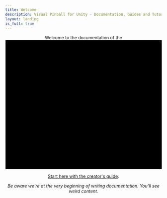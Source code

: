 ```yaml
---
title: Welcome
description: Visual Pinball for Unity - Documentation, Guides and Tutorials.
layout: landing
is_full: true
---
```


<center>
Welcome to the documentation of the

<svg id="vpe-halftone" data-name="Layer 2" xmlns="http://www.w3.org/2000/svg" viewBox="0 0 597.93 493.63">
<g id="background">
  <rect id="bg2" x="3.7" y="2.3" class="st0" width="592" height="488.6"/>
  <g id="bg1">
    <path class="st1" d="M1.1,0v493.6H599V0H1.1z M550.9,289.6c-0.8,0.4-1.7,0.9-2.6,1.4c-0.2-0.6-0.4-1.1-0.6-1.6
      C549.3,288.6,550.4,288.7,550.9,289.6L550.9,289.6z M540.2,310.6c0.9,2,1.9,4.1,2.8,6.1c-2.4,1.5-4.8,3-7.1,4.5
      c-1-2.7-2-5.6-3-8.6C535.2,312,537.7,311.3,540.2,310.6L540.2,310.6z M524.1,276.9c0.5,1.1,1,2,1.6,3.1c-1,0.6-2,1.1-3.1,1.7
      c-0.5-1.3-0.9-2.5-1.4-3.9C522.2,277.5,523.1,277.2,524.1,276.9L524.1,276.9z M519,214.6c0.1,0.2,0.2,0.5,0.3,0.7
      c-0.4,0.1-0.8,0.3-1.3,0.4c0,0-0.2-0.4-0.2-0.4C518.3,215.1,518.7,214.9,519,214.6L519,214.6z M513.9,151.8
      c0.3,0.7,0.7,1.4,1.1,2.3c-1.2,0.6-2.1,1.1-3.2,1.7c-0.5-0.9-0.9-1.8-1.4-2.8C511.6,152.6,512.6,152.2,513.9,151.8L513.9,151.8z
       M508.5,240.2c0.2,0.7,0.5,1.3,0.9,2.3c-1.7-0.4-1.6-1.2-1.7-2C507.9,240.4,508.2,240.3,508.5,240.2L508.5,240.2z M505.3,180
      c-1.6,0.9-3,1.6-4.5,2.4c-0.9-1.7-1.7-3.2-2.6-4.9c1.9-0.6,3.6-1.1,5.5-1.7C504.3,177.3,504.7,178.5,505.3,180L505.3,180z
       M501,269.8c-1.3,0.7-2.4,1.2-3.7,1.9c-0.5-1.5-1.1-2.9-1.7-4.5c1.1-0.4,2.1-0.8,3.3-1.3C499.6,267.1,500.2,268.3,501,269.8
      L501,269.8z M498.4,115.3c0.5,1.3,1,2.4,1.5,3.6c-1.3,0.8-2.5,1.5-3.8,2.3c-0.7-1.6-1.4-3.1-2-4.7
      C495.5,116.1,496.8,115.7,498.4,115.3L498.4,115.3z M495.3,205.9c-1.6,0.8-3.1,1.6-4.7,2.5c-1-1.9-2.1-3.8-3.2-5.8
      c2-0.6,4-1.2,6.1-1.9C494.1,202.4,494.7,204.1,495.3,205.9L495.3,205.9z M483.3,79.9c0.4,0.9,0.8,1.7,1.2,2.7
      c-1.2,0.7-2.3,1.3-3.6,2.1c-0.5-1.3-1-2.4-1.5-3.7C480.8,80.7,482,80.3,483.3,79.9L483.3,79.9z M489,137.8c1,2.6,1.9,5,2.9,7.6
      c-1.2,0.6-2.7,1.2-4.1,2.1c-1.3,0.8-2.5,1.8-3.9,3c-0.4-4.1-1.9-7.5-5-10.3C482.5,140.2,485.9,139.7,489,137.8L489,137.8z
       M468.9,45.4c-0.7,0.9-1.2,1.3-2.2,0.6C467.3,45.1,467.8,44.7,468.9,45.4z M473.7,102.1c1.2,2.6,2.4,5.2,3.6,8c-3.5,1-6.5,3-8.9,6
      c0.1-4.5-1.3-8.3-4.7-11.6C467.5,104.4,470.8,103.9,473.7,102.1L473.7,102.1z M458.5,68.6c0.8,1.6,1.6,3.2,2.4,4.8
      c-2.1,1.3-4.2,2.5-6.3,3.8c-0.7-2.2-1.5-4.5-2.3-6.8C454.3,69.8,456.3,69.2,458.5,68.6L458.5,68.6z M441.8,34.8
      c0.3-0.1,1,0.2,1.1,0.5c0.6,1.3-0.6,1.2-1.4,1.7C441,35.9,440.6,35.1,441.8,34.8L441.8,34.8z M433,57.6c1.1,2,2.2,4.2,3.3,6.2
      c-2.5,1.5-5.1,3.1-7.6,4.5c-0.7-2.7-1.5-5.7-2.4-8.7C428.5,59,430.7,58.3,433,57.6L433,57.6z M415.9,24.3c1.2-0.5,1.2,0.6,1.5,1.3
      c-0.8,0.7-1.5,1-1.8-0.1C415.5,25.1,415.6,24.4,415.9,24.3z M407.5,47.4c1.2,2,2.3,4.1,3.4,5.9c-2.7,1.6-5.2,3.2-7.7,4.6
      c-0.6-2.6-1.3-5.5-2-8.5C403.1,48.9,405.3,48.2,407.5,47.4z M390.7,13.9c0.3,0.2,0.5,0.5,0.9,1c-0.4,0.2-0.8,0.5-0.9,0.4
      c-0.3-0.2-0.5-0.6-0.6-1C390.1,14.2,390.7,13.8,390.7,13.9z M381.5,37.6c1,1.8,2,3.6,3,5.3c-2.1,1.1-4.1,2.2-6.1,3.3
      c-0.6-2.2-1.2-4.4-1.9-6.8C378.1,38.9,379.7,38.3,381.5,37.6z M355.7,28.4c0.7,1.3,1.3,2.4,2,3.6c-1.3,0.7-2.6,1.3-4.1,2.1
      c-0.4-1.4-0.9-2.8-1.4-4.4C353.4,29.3,354.5,28.9,355.7,28.4L355.7,28.4z M328.8,18.4c0.5,0.9,0.8,1.5,1.2,2.3
      c-0.5,0.3-1,0.6-1.6,0.9c-0.4-0.9-0.6-1.6-1-2.5C327.9,19,328.2,18.8,328.8,18.4L328.8,18.4z M320.3,41.7c1.3,2.2,2.7,4.5,4.1,6.8
      c-1.5,0.5-3.1,1-4.5,1.7c-1.5,0.8-2.8,1.9-4,2.7c-0.7-2.9-1.4-5.8-2.1-8.9C315.7,43.4,318,42.5,320.3,41.7z M303.2,8.3
      c0.1,0.4,0.1,0.9,0.2,1.3c-0.1,0-0.3,0.1-0.4,0.1c-0.1-0.4-0.3-0.9-0.4-1.3L303.2,8.3L303.2,8.3z M293.7,32.3c1,1.7,1.9,3.3,2.9,5
      c-1.8,0.9-3.6,1.8-5.5,2.8c-0.5-2-1.1-4-1.7-6.2C290.8,33.4,292.2,32.9,293.7,32.3L293.7,32.3z M267.6,23.1c0.6,1,1,1.8,1.6,2.9
      c-1.1,0.5-2.1,1-3.2,1.6c-0.4-1.1-0.7-2.1-1.1-3.4C265.8,23.8,266.7,23.4,267.6,23.1z M240.7,15.7c-0.3-1.1-0.4-1.7-0.6-2.4
      C241.9,13.9,242,14.2,240.7,15.7z M232.1,36.9c1.2,2,2.3,3.9,3.3,5.6c-2.3,1.2-4.6,2.3-7,3.5c-0.5-2.2-1.1-4.5-1.7-7.1
      C228.4,38.3,230.3,37.6,232.1,36.9L232.1,36.9z M205.8,27.8c0.6,1.1,1.1,2,1.8,3.2c-1.1,0.5-2.2,1-3.5,1.7
      c-0.4-1.2-0.8-2.3-1.3-3.6C203.8,28.7,204.7,28.3,205.8,27.8z M196.9,50.6c0.7,1.4,1.4,3,2.4,4.5c0.9,1.4,2.2,2.6,3.5,4.2
      c-5.4,0.2-9.4,2.4-12.2,6.9c0.2-4.8-0.4-9-1.9-12.5C191.4,52.7,194.1,51.7,196.9,50.6L196.9,50.6z M179.6,20
      c-0.2,0-0.4,0.1-0.6,0.1c-0.2-0.6-0.4-1.2-0.5-1.8C179.4,18.6,179.9,19.2,179.6,20L179.6,20z M170.2,42.1c1,1.7,2,3.4,2.9,5.1
      c-1.8,0.8-3.6,1.5-5.5,2.3c-0.5-1.8-1.1-3.6-1.7-5.6C167.5,43.3,168.8,42.7,170.2,42.1L170.2,42.1z M161.8,65c1,4,3.3,7.2,6.9,9.8
      c-5-0.5-9.1,0.8-12.8,4.3c0.1-3.7-0.5-7.1-2.3-10.2C156.3,67.6,158.9,66.4,161.8,65L161.8,65z M143.2,33.2c0.7,0.5,1.4,1,0.9,2.2
      C143,35,143,34.1,143.2,33.2z M134.3,58.1c0.7,1.3,1.3,2.3,1.9,3.5c-1.3,0.5-2.4,1-3.8,1.6c-0.4-1.2-0.7-2.3-1.2-3.6
      C132.2,59,133.1,58.6,134.3,58.1L134.3,58.1z M141.9,187.7c-1.1-2.6-2.1-5.1-3.3-7.7c3.2-1,6.1-2.8,8.4-5.5
      c0.2,4.3,1.6,7.9,5,11.2C148,185.4,144.8,186.2,141.9,187.7L141.9,187.7z M151.3,246.1c-1.4,0.5-2.7,1-4.3,1.5
      c-0.4-1.1-0.9-2.2-1.3-3.2c1.4-0.7,2.6-1.3,3.9-1.9C150.2,243.7,150.7,244.8,151.3,246.1z M141.2,274.5c-2,1-4,1.9-6.1,2.9
      c-0.5-1.9-1-3.9-1.6-6c1.7-0.7,3.2-1.3,4.8-1.9C139.2,271.3,140.2,272.9,141.2,274.5L141.2,274.5z M132.4,210.3
      c-0.5-1.1-0.9-2-1.3-3.1c1.1-0.6,2.1-1.2,3.4-2c0.6,1.3,1.1,2.6,1.6,3.9C134.8,209.6,133.7,209.9,132.4,210.3L132.4,210.3z
       M126.5,151.5c-0.8-2.1-1.8-4.5-2.7-6.8c2.5-1.5,5-3.1,7.7-4.8c0.4,3.6,1.8,6.9,4.6,9.4C132.7,150.1,129.7,150.8,126.5,151.5
      L126.5,151.5z M124.7,82c1.1,1.9,2.1,3.7,3.1,5.5c-1.9,0.6-3.7,1.2-5.6,1.8c-0.6-1.6-1.1-3.3-1.7-5C122,83.5,123.3,82.8,124.7,82
      L124.7,82z M122.9,235c-0.4,0.2-0.8,0.3-1.2,0.5c-0.1-0.2-0.2-0.4-0.2-0.5l1.2-0.5C122.7,234.6,122.8,234.8,122.9,235L122.9,235z
       M121.3,173c-1.5,0.4-2.8,0.9-4.3,1.3c-0.5-1.1-0.9-2-1.4-3.1c1.3-0.8,2.5-1.5,3.9-2.3C120.1,170.2,120.6,171.5,121.3,173
      L121.3,173z M114.9,107.6c0.8,1.6,1.6,3.1,2.5,4.8c-1.9,0.6-3.7,1.1-5.7,1.7c-0.5-1.3-0.9-2.6-1.4-4
      C111.9,109.2,113.3,108.4,114.9,107.6z M111.5,260.4c0.5,0.9,0.9,1.8,1.5,2.9c-1.1,0.5-1.8,0.8-2.8,1.3c-0.4-1.1-0.7-2.1-1-3.2
      C110,261,110.6,260.7,111.5,260.4L111.5,260.4z M103.7,134.2c0.5,1.1,0.8,1.9,1.3,2.9c-1.2,0.4-2.1,0.7-3.2,1.1
      c-0.3-0.8-0.6-1.5-1-2.4C101.8,135.2,102.7,134.7,103.7,134.2z M97,74.3c0.3,0,0.6,0.2,0.9,0.2c-0.1,0.2-0.2,0.4-0.4,0.6
      c-0.2,0.1-0.5,0.2-0.8,0.2c-0.2,0-0.4-0.4-0.4-0.5C96.5,74.6,96.7,74.3,97,74.3L97,74.3z M102.6,283.4c1.5,2.5,3.1,5,4.7,7.6
      c-3.4,0.5-6.6,1.8-9,4.5c-0.8-3.3-1.5-6.4-2.2-9.5C98.1,285.2,100.4,284.3,102.6,283.4z M76.3,275.3c0.7,1.2,1.4,2.4,2.2,3.7
      c-1.4,0.6-2.7,1.2-4.2,1.9c-0.4-1.4-0.8-2.7-1.3-4.1C74.1,276.3,75.1,275.9,76.3,275.3z M67.1,298.4c1.6,2.6,3.3,5.2,5,7.9
      c-3.3,0.1-6.4,1.1-9.2,3.3c-0.7-2.9-1.4-5.5-2.1-8.3C62.9,300.3,65.1,299.3,67.1,298.4L67.1,298.4z M40,290.6
      c0.5,0.9,1,1.7,1.5,2.7c-0.9,0.4-1.7,0.7-2.7,1.1c-0.3-0.9-0.7-1.7-1-2.7C38.6,291.3,39.2,291,40,290.6L40,290.6z M9.1,369.6
      c-0.9,0.3-0.9,0.3-2.1-0.6c1-0.5,1.8-0.9,2.7-1.4c0.3,0.5,0.5,0.8,0.7,1.3C9.9,369.2,9.5,369.5,9.1,369.6L9.1,369.6z M17.3,342.3
      c0.9-0.5,1.8-1,2.9-1.6c0.7,1.4,1.2,2.5,1.8,3.7c-1.2,0.4-2.2,0.7-3.5,1.1C18.2,344.4,17.8,343.5,17.3,342.3L17.3,342.3z
       M23.1,406.3c-0.4-0.8-0.7-1.6-1.2-2.5c1-0.6,2-1.1,3-1.7c0.5,1.1,0.9,2,1.4,3.2C25.2,405.6,24.2,405.9,23.1,406.3z M27,316.8
      c1.1-0.6,2.2-1.1,3.4-1.7c0.7,1.4,1.4,2.6,2.2,4c-1.4,0.5-2.7,1-4.2,1.5C27.8,319.3,27.4,318.1,27,316.8z M37.4,439.9
      c0.7-0.4,1.4-0.8,2.3-1.3c0.2,0.8,0.4,1.2,0.5,1.6C38.8,441,37.9,440.8,37.4,439.9L37.4,439.9z M32.7,383.1
      c-0.7-1.7-1.5-3.6-2.3-5.6c2.2-1.3,4.4-2.6,6.5-3.8c1.1,2.5,2.3,5,3.5,7.5C38.1,381.7,35.5,382.4,32.7,383.1L32.7,383.1z
       M48,418.4c-0.8-1.8-1.6-3.5-2.4-5.3c2.2-1.3,4.3-2.7,6.5-4c0.9,2.4,1.8,4.9,2.8,7.4C52.7,417.1,50.4,417.7,48,418.4L48,418.4z
       M63.7,451.6c-0.4-0.6-0.8-1.2-1.3-2c1.1-0.6,2-1.1,3.2-1.7c0.4,1,0.7,1.8,1,2.8C65.5,451,64.7,451.3,63.7,451.6L63.7,451.6z
       M89.6,462.2c-0.5-0.9-0.9-1.7-1.5-2.7c0.9-0.5,1.8-0.9,2.8-1.5c0.4,1.2,0.7,2.2,1,3.3C91.1,461.7,90.4,461.9,89.6,462.2
      L89.6,462.2z M115.4,472.6c-0.4-0.7-0.8-1.4-1.4-2.3c0.7-0.4,1.2-0.7,1.9-1c0.3,0.9,0.7,1.6,1,2.5
      C116.4,472.1,116,472.3,115.4,472.6L115.4,472.6z M124,449.5c-1.4-2.3-2.8-4.6-4.3-7.2c3.8-0.6,7.1-2.4,9.7-5.6
      c-0.1,3.6,0.3,7,2.4,10.1C129,447.8,126.5,448.7,124,449.5L124,449.5z M141.2,482.9c-0.2-0.5-0.5-1-0.8-1.6
      C141.4,481.3,141.6,481.8,141.2,482.9z M150.3,458.9c-1-1.8-2.1-3.7-3.1-5.4c2.3-1.2,4.4-2.2,6.5-3.3c0.6,2.2,1.1,4.5,1.7,6.8
      C153.9,457.6,152.2,458.2,150.3,458.9L150.3,458.9z M176.4,468.1c-0.6-1-1.1-2.1-1.8-3.2c1.4-0.7,2.6-1.3,4-2
      c0.4,1.3,0.8,2.5,1.2,3.8C178.6,467.2,177.6,467.6,176.4,468.1L176.4,468.1z M202.5,476.8c-0.5-1,0.1-1.3,1.1-1.4
      c0.2,0.6,0.5,1.2,0.7,1.9C203.3,478.4,202.9,477.6,202.5,476.8z M212.1,454.4c-1.2-2-2.5-4.1-3.6-6c2.6-1.4,5.2-2.8,7.8-4.2
      c0.6,2.6,1.3,5.3,1.9,8C216.3,452.9,214.2,453.6,212.1,454.4L212.1,454.4z M238.2,463.3c-0.8-1.3-1.5-2.5-2.3-3.9
      c1.9-0.9,3.5-1.7,5.2-2.5c0.4,1.6,0.8,3.1,1.3,4.8C241,462.2,239.6,462.7,238.2,463.3L238.2,463.3z M265.2,473.1
      c-0.4-0.8-0.9-1.6-1.3-2.5c0.7-0.4,1.4-0.7,2.2-1.1c0.4,1,0.6,1.9,1,2.9C266.4,472.6,265.8,472.8,265.2,473.1L265.2,473.1z
       M273.8,450.2c-1.5-2.4-3-4.8-4.7-7.5c4.2-0.6,7.6-2.5,10.2-6.1c-0.5,3.9,0.2,7.5,2.1,10.8C278.9,448.3,276.4,449.3,273.8,450.2
      L273.8,450.2z M291.2,481.1c0.2,1,0.3,1.5,0.4,2C290.6,482.8,290.3,482.4,291.2,481.1z M300.4,459.3c-1-1.8-2-3.6-3.1-5.4
      c2.1-1.1,4.1-2.1,6.2-3.2c0.5,2.2,1.1,4.3,1.7,6.7C303.7,458.1,302.1,458.7,300.4,459.3z M326.7,468.4c-0.6-1-1.1-1.9-1.8-3
      c1.1-0.6,2.2-1.1,3.5-1.9c0.4,1.2,0.8,2.4,1.2,3.8C328.5,467.7,327.6,468,326.7,468.4L326.7,468.4z M353.1,478.5
      c-0.4-0.7-0.7-1.3-1.1-2c0.6-0.3,1.1-0.5,1.7-0.8c0.3,0.7,0.5,1.3,0.8,2.1C354.1,478,353.7,478.3,353.1,478.5L353.1,478.5z
       M362,455c-1.2-2-2.5-4.1-3.7-6.1c2.6-1.4,5.2-2.8,7.7-4.1c0.6,2.5,1.2,5.2,1.9,8C366.1,453.5,364.2,454.2,362,455L362,455z
       M388.2,463.8c-0.8-1.4-1.4-2.5-2.1-3.7c1.5-0.8,3.1-1.6,4.8-2.4c0.4,1.5,0.9,3,1.3,4.6C390.9,462.7,389.7,463.2,388.2,463.8z
       M415.3,473.4c-0.4-0.8-0.9-1.5-1.3-2.4c0.6-0.4,1.2-0.7,1.9-1.1c0.4,1,0.7,1.9,1.1,3C416.3,473.1,415.8,473.3,415.3,473.4
      L415.3,473.4z M423.7,450.7c-1.5-2.4-3-4.9-4.6-7.5c3.9-0.6,7.3-2.4,9.9-5.6c0,3.7,0.3,7.1,2.4,10.2
      C428.7,448.9,426.1,449.8,423.7,450.7z M440.5,482.3c0.2-0.1,0.4-0.1,0.6-0.2c0.2,0.6,0.4,1.1,0.7,2.1
      C440.5,483.7,440.3,483.1,440.5,482.3L440.5,482.3z M450.3,459.8c-1-1.8-2-3.5-3-5.3c2-1,3.9-2,6-3c0.5,2.1,1.1,4.2,1.7,6.5
      C453.4,458.6,451.9,459.2,450.3,459.8L450.3,459.8z M476.6,469.1c-0.6-1-1.1-2-1.8-3.1c1.1-0.5,2-1,3.1-1.5
      c0.4,1.2,0.7,2.2,1.1,3.5C478.3,468.3,477.6,468.6,476.6,469.1L476.6,469.1z M485.4,446.2c-1.6-2.6-3.3-5.3-5.1-8.1
      c3.9-0.2,7.3-1.7,10.3-5.2c-0.1,4,0.4,7.4,2.3,10.4C490.2,444.3,487.8,445.3,485.4,446.2L485.4,446.2z M511.8,454.2
      c-0.8-1.4-1.6-2.7-2.4-4.1c1.5-0.7,2.9-1.3,4.5-2c0.5,1.5,0.9,3,1.4,4.7C514.1,453.2,513,453.7,511.8,454.2L511.8,454.2z
       M520.5,431.7c-0.9-3.4-2.8-6.4-5.6-8.8c4,0,7.5-1.1,10.5-3.6c0.8,3.1,1.5,6,2.3,9.1C525.5,429.3,523.1,430.4,520.5,431.7z
       M539.5,384.8c-0.1-1.2-0.2-2-0.3-2.7c-0.7-5.8-5-10.3-10.8-11.2c-5.6-0.8-11.3,2.4-13.5,7.8c-2.2,5.4-0.5,11.5,4.2,15
      c4.6,3.4,11,3.3,15.5-0.3c0.6-0.5,1.1-0.9,1.8-1.5c0.2,2.1,0.3,4.2,0.8,6.1c0.5,2,1.5,3.8,2.3,5.8c-3.6,0.7-6.8,2.4-9.5,5.2
      c-2.1-8.3-5.8-12.1-12.2-13c-5.1-0.6-10.6,2-13,6.7c-3.3,6.3-2,12,3.3,17.3c-5.9-0.3-10.6,1.4-14.5,6.1c-0.5-8-4-13.1-11.8-14.3
      c-5.2-0.8-9.6,1.3-12.5,5.8c-3.8,5.9-2.8,11.5,1.8,17.1c-4.9-0.2-8.9,1.1-12.5,4.3c-0.3-0.8-0.5-1.3-0.6-1.9
      c-1.4-5.7-4.9-9.5-10.5-11c-5.7-1.6-10.7,0.1-14.7,4.4c-0.4,0.4-0.7,0.8-1.4,1.6c0.1-7.8-2.9-13.1-10.2-15.3
      c-5.2-1.5-10.8,0.5-14,5c-4,5.7-3.4,11.4,0.7,17.2c-4.1,0.1-7.7,1.3-10.7,3.7c-0.2-0.2-0.3-0.3-0.3-0.3c-1.3-5.3-4.6-8.9-9.3-11.4
      l0.1,0.1c-2.5-0.5-4.9-1.3-7.5-0.9c-3.3,0.5-6.3,1.7-8.8,4c-0.4,0.3-0.7,0.6-1.4,1.2c-0.4-5.9-2.7-10.3-7.8-13
      c-3.6-1.9-7.4-2.1-11.2-0.7c-4.3,1.6-7.2,4.8-8.5,9.2c-1.3,4.4-0.3,8.4,2,12.1c-3.1,1.1-6.1,2.2-9.4,3.4c-0.9-3.4-2.8-6.3-6.1-9.1
      c4.8-0.2,8.5-1.7,11.1-5.1c1.6-2.1,2.5-4.6,2.6-7.3c0.1-5.8-3.4-10.8-8.8-12.6c-5.2-1.7-11,0.2-14.2,4.7
      c-3.8,5.2-3.2,10.7,1.9,17.4c-5-0.2-9.3,1.1-13,4.5c-2.1-14-18.4-18.7-27.4-7c0.6-7.3-2.1-12.5-8.9-15.1c-5-1.9-10.8-0.3-14.4,3.7
      c-2.3,2.6-3.4,5.6-3.4,9c0,3.3,1.4,6.1,3.5,9c-4.2,0.1-7.8,1.4-11.1,3.9c-1.5-6.3-4.9-10.7-10.9-12.4c-6.1-1.8-11.3,0.1-16,4.7
      c-0.5-6.1-3-10.7-8.5-13.1c-3.6-1.6-7.3-1.6-11-0.1c-8.2,3.4-10.6,12-5.9,21.3c-1.7,0.4-3.3,0.8-4.9,1.3c-1.5,0.5-2.9,1.4-4.6,2.1
      c-1-3.7-3-6.8-6.5-9.5c4.9,0,8.7-1.5,11.4-5c1.7-2.2,2.6-4.8,2.6-7.5c0.1-5.5-3.4-10.5-8.6-12.2c-5.2-1.7-11,0.1-14.2,4.5
      c-3.7,5.1-3.2,10.3,1.9,17.5c-5-0.2-9.3,1.1-13.2,4.6c-1.1-6.8-4.4-11.5-10.8-13.3c-6.5-1.8-11.7,0.5-16.2,6
      c0.4-7.8-2.6-13.2-9.9-15.4c-5.5-1.7-10.5,0-14.1,4.5c-4.4,5.5-4,11.3-0.3,17c-3.1,0.9-6.1,1.8-8.9,2.7c-1.6-2.7-3.2-5.5-4.9-8.4
      c9.4-2.6,14-9.6,11.3-17.6c-2.4-7.2-10.5-11-17.5-8.1c-4.2,1.7-6.9,4.9-8,9.3c-1.1,4.5,0.3,8.4,2.8,11.8c-3.2,0.9-6.2,1.8-9.2,2.6
      c-1.3-2.5-2.7-5.1-4.2-7.9c5-1.2,8.8-4,10.7-8.9c1.4-3.7,1.3-7.4-0.4-11c-2-4.2-5.4-6.8-9.9-7.8c-3.7-0.8-6.4-0.1-12.5,3.2
      c-0.3-4.4-1.8-8.1-5.1-11.5c7.4-1.1,12.1-4.9,13.3-12.1c0.9-5.6-1.2-10.3-5.8-13.5c-5.4-3.7-11-3.2-16.6,0.4
      c-0.4-1.7-0.6-3.3-1.1-4.8c-0.5-1.5-1.3-3-2.1-4.7c3.4-1,6.4-2.6,8.8-5.5c2.3,9,6.2,12.9,13,13.2c5.4,0.2,10.7-3.3,12.6-8.5
      c2-5.3,0.3-11.3-4.2-14.8c-4.9-3.8-10.7-3.5-17.3,1c-0.3-1.9-0.4-3.7-0.8-5.5c-0.5-1.8-1.3-3.5-1.9-4.9c3-1.6,5.9-3.2,8.8-4.8
      c1.4,6.8,5.2,11.4,12.6,12.1c5.9,0.5,10.5-2.1,13.1-7.4c2.9-5.9,1.7-11.3-2.8-16.1c2.4-0.6,5-0.8,7.2-1.8c2.3-1,4.2-2.6,6.4-4.1
      c0.5,7,3.8,11.9,11,13.4c5.4,1.1,10.2-0.7,13.4-5.3c4-5.7,3.2-11.4-1-17.1c4.3-0.3,8.1-1.4,11.5-4.4c1.4,6.4,4.8,11,11.1,12.7
      c6.2,1.6,11.4-0.5,15.9-5.5c0.3,7.9,3.5,13.2,11.2,14.9c5.5,1.2,10.2-0.7,13.4-5.2c4.4-6.1,3.3-12.2-1.4-18
      c5.1-0.1,9.3-1.7,12.8-5.5c0.2,0.9,0.4,1.5,0.4,2.1c1,7.3,7.6,12.5,14.8,11.8c7.3-0.7,12.7-7.1,12.3-14.4
      c-0.4-7.3-6.6-12.9-14-12.8c-2.9,0.1-5.5,1-7.8,2.7c-0.5,0.4-1,0.8-1.9,1.5c-0.1-5-1.5-9.1-5.1-12.6c7.8-1.1,12.8-5.1,13.8-12.8
      c0.7-5.5-1.4-10.1-6.1-13.1c-5.7-3.8-11.5-3.1-17,0.8c-0.6-2.1-1-4.2-1.8-6.1c-0.9-1.9-2.2-3.6-3.4-5.5
      c6.9-1.4,11.6-5.2,12.3-12.5c0.6-5.6-1.7-10-6.5-12.9c-6-3.5-11.6-2.4-17.1,2.2c-0.1-5.5-1.9-9.8-6-13.3
      c8.7-1.8,12.8-5.2,13.7-11.2c0.9-5.6-1.6-10.9-6.3-13.6c-5.3-3.1-10.8-2.1-16.8,2.8c-0.5-2.5-0.6-5.1-1.6-7.4
      c-1-2.4-2.7-4.4-4.2-6.6c6.9-0.5,12-3.8,13.4-11.2c1-5.4-0.8-10-5.3-13.1c-5.8-4-11.6-3.2-17.2,1.1c-0.1-4.3-1.2-8-3.9-11.5
      c5.1-0.9,8.8-3.3,11.6-7.4c-0.4,4.1,0.4,7.7,3.1,10.8c1.9,2.2,4.4,3.5,7.2,4c5.6,1,11.1-2.2,13.3-7.5c2.2-5.4,0.2-11.5-4.6-14.7
      c-5.4-3.6-11-2.5-17.2,3.5c0.3-4.5-0.7-9.1-3.1-13.9c4.4-0.7,8.1-2.6,11.1-6.4c0.6,8.4,4.5,13.4,12.7,14.1
      c5.2,0.4,10.2-2.8,12.1-7.7c2.7-6.9,0.4-12.3-5.7-16.8c7.7,1.5,13.3-1,17.5-7.1c-0.6,3.4-0.2,6.5,1.4,9.4c1.7,3,4.2,5,7.5,6
      c5.4,1.6,11.2-0.4,14.3-5c3.5-5.1,2.8-11-2.2-17.2c5.1,0.1,9.5-1.2,13.4-4.9c0.7,5.7,3.2,9.9,8.1,12.4c3.5,1.7,7.1,2,10.8,0.8
      c4.5-1.5,7.5-4.5,9.1-9c1.6-4.5,0.6-8.7-1.6-12.5c3-1.1,5.8-2.1,8.4-3c1.7,2.7,3.4,5.4,5.1,8.2c-3.8,0.3-7.3,1.7-9.8,4.9
      c-1.8,2.2-2.7,4.6-2.9,7.4c-0.3,5.9,3,11.1,8.5,13.1c5.4,2,11.3,0.3,14.8-4.2c4-5.1,3.7-10.8-0.9-17.5c4.5-0.1,8.5-1.2,12.1-4.3
      c1.4,6.4,4.6,11,10.8,12.7c6.1,1.7,11.3-0.1,15.9-4.9c0.3,6.1,2.5,10.6,7.7,13.2c3.5,1.8,7.1,2,10.7,0.6c4.4-1.6,7.2-4.7,8.5-9.2
      c1.3-4.5,0.1-8.5-2.5-12.5c3.8-0.3,7.1-1.3,10.3-3.6c1,4.1,3,7.4,6.7,10.1c-1,0.1-1.6,0.2-2.2,0.2c-5.8,0.3-10.6,4.4-11.7,9.8
      c-1.2,5.9,1.8,11.6,7.1,14c5.3,2.3,11.5,0.7,15-3.9c3.5-4.7,3.3-11-0.5-15.5c-0.5-0.5-0.9-1.1-1.8-2c5.5,0.5,10-0.8,13.9-4.5
      c1,6.5,4.2,11.1,10.3,13.1c6.1,2,11.2,0,15.7-4.4c0.4,13.9,15.6,20,25.6,10.3c0,6.4,2.5,11.3,8.2,14.1c5.7,2.8,11.1,1.8,16.4-2.3
      c0.5,5,2.4,9.1,6.3,12.2c-8.4,1.6-12.4,4.8-13.5,10.8c-1,5.4,1.3,10.8,5.9,13.6c2.9,1.8,6.1,2.3,9.5,1.7c3.2-0.6,5.8-2.5,8.3-5.3
      c-0.8,6.5,1.3,11.4,6.2,15.5c-7.7,0-12.9,3.1-14.8,10.4c-1.3,5,0.9,10.6,5.2,13.6c5,3.6,10.3,3.3,17.1-1.2
      c0.1,4.3,1.2,8.1,3.9,11.4c-11.2,2.3-17.6,14.5-9.6,25.6c-12.3,2.1-17.8,14.6-10.6,25.3c-4.4,0.6-8.2,2.5-11.3,6.2
      c-0.2-0.9-0.4-1.5-0.4-2.1c-0.8-6-5.4-10.6-11.3-11.3c-5.9-0.7-11.5,2.8-13.6,8.4c-2.1,5.6,0,11.7,5,15.2c0.7,0.4,1.8,0.5,1.7,1.7
      c-2.9-1.6-5.9-1.4-8.8-0.5c-9.9,2.8-13.8,14.6-7.5,22.8c0.4,0.6,0.9,1.1,1.5,2c-5.5,0.3-9.8,2.4-13.1,7
      c-0.5-9.5-4.3-14.5-11.4-15.6c-6-0.9-11.9,2.6-14.1,8.3c-2.2,5.8-0.1,12.4,5.1,15.8c5.8,3.7,12.1,2.5,18.2-3.5
      c-0.8,7.2,1.7,12.6,7.8,16.5c-3.8-0.6-7.3-0.3-10.5,1.8c-3.2,2.1-5.1,5.1-5.7,8.8c-0.9,5.7,2.6,11.6,8.2,13.6
      c5.5,2,11.7-0.1,14.9-5c2-3.1,2.5-6.6,1.6-10.1c-0.9-3.6-3.2-6.1-6.3-8.2c5.9,1.4,11,0.2,15.6-4.1c0.7,6.9,3.8,11.8,10.3,13.9
      c6.5,2.1,11.9-0.1,16.5-5.5c0.1,0.9,0.1,1.5,0.1,2.1c0.1,6,3.7,11.1,9.1,13c5.4,1.9,11.5,0.1,15.1-4.4c3.6-4.5,3.9-10.6,0.9-15.7
      c-0.3-0.5-0.6-1-1-1.6c1.8-0.4,3.4-0.5,5-1c1.6-0.5,3.1-1.3,4.9-2.1c0.8,3.5,2.6,6.3,5.4,9c-5.3,0.6-9.2,2.7-11.6,7.2
      c-1.8,3.4-2,6.9-0.7,10.5c2.5,7.3,11,10.8,18,7.4c4-2,6.5-5.2,7.3-9.6c0.8-4.3-0.7-8-3.5-11.6c3.8-0.1,7.1-0.7,9.9-2.6
      c1.6,3,3.1,5.7,4.7,8.6c-5.1,1.1-9.1,3.9-11,9.1c-1.3,3.6-1.1,7.3,0.6,10.7c2.1,4.2,5.6,6.7,10.3,7.5c4.6,0.7,8.5-0.9,12.2-4.3
      c-0.1,5.5,1.7,9.7,5.6,13.3c-7.1,0.7-11.9,3.9-13.5,10.6c-1.3,5.4,0.2,10.2,4.6,13.6c5.6,4.4,11.5,3.9,17.5,0
      c0.2,3.7,1.3,6.9,3.5,10C545.5,379.3,542.3,381.3,539.5,384.8L539.5,384.8z M169.9,285.9c-4,0.3-7.6,1.9-10.6,5.2
      c0.1-3.7-0.6-7-2.5-10c2.8-1.1,5.6-2.2,8.2-3.2C166.6,280.5,168.2,283.1,169.9,285.9L169.9,285.9z M169.5,253.7
      c2.5-1.4,4.9-2.8,7.3-4.1c1.2,2.6,2.5,5.4,3.7,8c-2.6,0.7-5.4,1.5-8.4,2.3C171.3,258,170.4,255.8,169.5,253.7L169.5,253.7z
       M157.4,222.9c-0.9-2-1.8-4.1-2.8-6.1c2.4-1.5,4.8-3.1,7.3-4.7c0.4,3.2,1.4,6.2,3.5,8.7C162.6,221.5,160.1,222.2,157.4,222.9
      L157.4,222.9z M484.9,231.5c-1.4,0.7-2.7,1.4-4.2,2.2c-1-1.8-2.1-3.6-3.2-5.6c1.9-0.6,3.8-1.2,5.7-1.9
      C483.7,228,484.3,229.7,484.9,231.5L484.9,231.5z M455.9,281.4c2.6-0.9,5.3-1.8,7.9-2.7c1.4,2.7,3,5.5,4.6,8.5
      c-3.6,0.6-7,2.3-9.7,6C458.8,287.4,458.6,286.4,455.9,281.4z M468.4,254.3c1.4-0.5,2.7-1,4.2-1.5c0.8,2,1.6,4,2.5,6.2
      c-1.3,0.6-2.4,1.2-3.7,1.9C470.4,258.7,469.4,256.6,468.4,254.3L468.4,254.3z M433.9,240.7c0.6-0.1,1.3-0.2,1.8-0.1
      c4.7,1.1,8.9,0.1,12.5-3.2c0.1-0.1,0.3-0.1,0.7-0.3c0.2,3.7,0.8,7.3,2.9,10.3c-2.9,1.4-5.7,2.8-8.6,4.2c-0.2-0.8-0.4-1.8-0.8-2.6
      C440.8,245.1,438.3,241.9,433.9,240.7L433.9,240.7z M442.1,275.3c-2.9,1.4-5.6,2.8-8.6,4.3c-0.3-4-1.8-7.7-5.1-10.9
      c3.6-0.3,6.7-1.2,9.6-3.4C438.5,269.3,439.9,272.6,442.1,275.3z M547.8,438.8c-0.5-0.9-1-1.8-1.6-2.9c1.1-0.4,2.1-0.8,3.3-1.3
      c0.4,1,0.7,1.9,1.1,3C549.5,438,548.7,438.4,547.8,438.8z M546.7,348.1c3.1-0.8,5.9-1.5,8.9-2.2c0.8,1.9,1.6,4,2.4,6.1
      c-2.3,1.4-4.6,2.8-7.2,4.3C550.3,353.2,549,350.4,546.7,348.1L546.7,348.1z M557.7,414.4c-0.8-1.5-1.6-2.9-2.4-4.4
      c1.5-0.5,2.9-1,4.5-1.6c0.5,1.4,1,2.8,1.5,4.3C560,413.2,558.9,413.8,557.7,414.4z M561.1,324.1c1.3-0.4,2.5-0.8,3.9-1.2
      c0.5,1,0.8,1.8,1.3,2.9c-1.2,0.7-2.3,1.3-3.6,2.1C562.1,326.5,561.6,325.4,561.1,324.1L561.1,324.1z M567.7,388.8
      c-0.7-1.3-1.4-2.5-2.3-4c1.4-0.4,2.6-0.8,4-1.3c0.5,1.2,0.9,2.2,1.4,3.5C569.7,387.7,568.8,388.2,567.7,388.8L567.7,388.8z
       M578.1,361.7c-0.3-0.6-0.5-1.1-0.7-1.7c1.1-0.4,2.1-0.7,3-1C580.7,360.1,579.9,361,578.1,361.7L578.1,361.7z"/>
    <path class="st1" d="M369.8,295.1c0,6.8,5.4,12.4,12.3,12.5c6.9,0.1,12.6-5.5,12.6-12.4c0-6.8-5.5-12.4-12.3-12.5
      C375.4,282.6,369.8,288.2,369.8,295.1L369.8,295.1z"/>
    <path class="st1" d="M389.7,431.2c7.7,1.4,14.7-4.6,14.4-12.2c-0.3-5.9-4.5-10.6-10.5-11.5c-5.4-0.9-10.9,2.5-12.9,7.7
      c-2,5.4,0,11.3,4.9,14.4c0.7,0.4,1.3,0.9,2,1.4l-0.1-0.1C388.3,431,389,431.1,389.7,431.2L389.7,431.2z"/>
    <path class="st1" d="M196.1,322.1c6.7,0,12.1-5.4,12.1-12c0-6.6-5.5-12.1-12.1-12.1c-6.6,0-12,5.4-12,12.1
      C184.1,316.8,189.4,322.1,196.1,322.1L196.1,322.1z"/>
    <path class="st1" d="M242.3,406.7c-6.6,0-11.9,5.1-12.1,11.7c-0.2,6.6,5.2,12.1,11.9,12.2c6.5,0.1,12-5.2,12.1-11.8
      C254.2,412.2,248.9,406.8,242.3,406.7L242.3,406.7z"/>
    <path class="st1" d="M448.2,176.4c-0.1,6.6,5.4,12.1,12,12.1c6.5,0,11.9-5.3,11.9-11.9c0-6.7-5.3-12.1-12-12.1
      C453.6,164.6,448.3,169.8,448.2,176.4z"/>
    <path class="st1" d="M228.7,258.4c-0.1-6.6-5.4-11.8-11.9-11.8c-6.6,0-11.9,5.3-11.9,11.9c0,6.5,5.3,11.9,11.8,12
      C223.4,270.4,228.8,265,228.7,258.4L228.7,258.4z"/>
    <path class="st1" d="M449.7,190.6c-6.5,0.1-11.6,5.3-11.6,11.8c0,6.5,5.2,11.7,11.7,11.8s12-5.4,11.9-11.9
      C461.7,195.8,456.3,190.5,449.7,190.6L449.7,190.6z"/>
    <path class="st1" d="M403,231.9c-6.4,0.1-11.5,5.2-11.5,11.6c0,6.3,5.3,11.6,11.6,11.6c6.5,0,11.6-5.2,11.6-11.8
      C414.6,236.9,409.5,231.8,403,231.9L403,231.9z"/>
    <path class="st1" d="M289.9,89.4c6.5,0,11.5-5.1,11.5-11.5c0-6.4-5-11.6-11.4-11.7c-6.4-0.1-11.8,5.3-11.7,11.7
      C278.3,84.2,283.5,89.4,289.9,89.4z"/>
    <path class="st1" d="M134,326.6c6.4,0.1,11.6-5,11.7-11.4c0.1-6.3-5.1-11.6-11.4-11.7c-6.3-0.1-11.6,5.1-11.7,11.4
      C122.5,321.4,127.6,326.5,134,326.6L134,326.6z"/>
    <path class="st1" d="M433.8,327.4c6.3,0,11.4-5.1,11.4-11.4c0-6.4-5.1-11.3-11.5-11.2c-6.2,0.1-11.2,5.2-11.2,11.4
      C422.5,322.3,427.6,327.4,433.8,327.4z"/>
    <path class="st1" d="M454.5,403.2c-6.4-0.1-11.5,4.9-11.5,11.2c0,6.3,5.1,11.5,11.4,11.4c6.2,0,11.3-5.1,11.3-11.3
      C465.7,408.4,460.7,403.3,454.5,403.2z"/>
    <path class="st1" d="M76.9,370.8c-6.3,0-11.3,4.9-11.3,11.1c0,6.2,4.9,11.3,11.1,11.4c6.1,0.1,11.3-5,11.4-11.2
      C88.1,375.9,83.1,370.8,76.9,370.8L76.9,370.8z"/>
    <path class="st1" d="M212.8,222.3c0-6.2-5-11.3-11.2-11.3c-6.1,0-11.3,5.1-11.3,11.2c0,6.2,5,11.2,11.2,11.3
      C207.7,233.5,212.8,228.5,212.8,222.3L212.8,222.3z"/>
    <path class="st1" d="M304.1,402.7c-6.1,0-11.1,5-11.1,11.1c0,6.2,5.1,11.2,11.3,11.2c6.1-0.1,11-5.1,10.9-11.2
      C315.2,407.5,310.3,402.7,304.1,402.7L304.1,402.7z"/>
    <path class="st1" d="M429.3,115.3c6.2,0.1,11.3-5,11.3-11.1c0-6.1-4.9-11.1-11.1-11.1c-6.2,0-11.1,4.8-11.1,11
      C418.3,110.2,423.2,115.2,429.3,115.3z"/>
    <path class="st1" d="M377.7,94.3c6.2,0,11.2-4.9,11.2-11c0-6.1-5-11.2-11.1-11.2c-6,0-11,4.9-11,10.9
      C366.7,89.3,371.5,94.2,377.7,94.3z"/>
    <path class="st1" d="M154.5,402.2c-6.2-0.1-11.2,4.8-11.2,10.9c0,6.2,4.9,11.2,11,11.2c6.1,0,11.2-5.1,11.1-11.1
      C165.4,407.2,160.5,402.3,154.5,402.2L154.5,402.2z"/>
    <path class="st1" d="M221.4,294.6c0,6.1,4.8,10.9,10.9,10.9c6.1,0,10.9-4.9,10.9-11c-0.1-6-5-10.9-11.1-10.8
      C226.2,283.8,221.5,288.6,221.4,294.6L221.4,294.6z"/>
    <path class="st1" d="M227.9,93.6c5.9,0,10.8-4.9,10.9-10.8c0.1-6-4.8-10.9-10.9-10.9c-6,0-10.8,4.7-10.8,10.7
      C217,88.7,221.9,93.6,227.9,93.6z"/>
    <path class="st1" d="M511.5,336.6c-6,0-10.8,4.8-10.8,10.8c0,5.9,4.8,10.6,10.6,10.7c6,0,10.8-4.8,10.8-10.8
      C522.1,341.4,517.3,336.6,511.5,336.6L511.5,336.6z"/>
    <path class="st1" d="M196.5,185.9c0-5.8-4.6-10.4-10.4-10.5c-5.8,0-10.5,4.6-10.6,10.4c-0.1,5.8,4.8,10.7,10.6,10.6
      C191.9,196.3,196.5,191.6,196.5,185.9z"/>
    <path class="st1" d="M97.5,340.8c5.8,0.1,10.5-4.5,10.6-10.4c0.1-5.8-4.6-10.5-10.4-10.5c-5.8,0-10.5,4.7-10.5,10.5
      C87.3,336,91.8,340.7,97.5,340.8L97.5,340.8z"/>
    <path class="st1" d="M403.4,104c5.8,0.1,10.6-4.6,10.6-10.3c0-5.8-4.6-10.5-10.4-10.5c-5.8,0-10.5,4.6-10.5,10.5
      C393.2,99.3,397.8,103.9,403.4,104L403.4,104z"/>
    <path class="st1" d="M366.5,398.4c-5.7,0-10.5,4.8-10.5,10.5c0.1,5.7,4.7,10.2,10.4,10.2c5.8,0,10.3-4.5,10.3-10.3
      C376.8,403.1,372.2,398.5,366.5,398.4z"/>
    <path class="st1" d="M216.3,398c-5.6,0-10.4,4.7-10.4,10.3c0,5.7,4.6,10.3,10.3,10.3c5.8,0,10.3-4.5,10.3-10.2
      C226.6,402.7,222,398,216.3,398L216.3,398z"/>
    <path class="st1" d="M180.8,149.7c0-5.6-4.5-10.2-10.1-10.2c-5.4,0.1-10,4.6-10,10.1c-0.1,5.6,4.6,10.1,10.2,10.1
      C176.4,159.7,180.8,155.3,180.8,149.7L180.8,149.7z"/>
    <path class="st1" d="M490.6,389c-5.7,0-10.1,4.4-10.1,10.1c0,5.5,4.5,10,10,10.1c5.5,0.1,10.2-4.6,10.2-10.1
      C500.6,393.5,496.1,389,490.6,389L490.6,389z"/>
    <path class="st1" d="M315.9,98.1c5.4-0.1,9.7-4.5,9.7-10c0-5.5-4.4-9.8-9.9-9.7c-5.5,0-9.8,4.4-9.9,9.8
      C305.8,93.6,310.4,98.2,315.9,98.1L315.9,98.1z"/>
    <path class="st1" d="M435.2,140.4c0,5.4,4.5,9.8,9.9,9.7c5.4-0.1,9.8-4.7,9.7-10c-0.1-5.4-4.5-9.7-10-9.7
      C439.4,130.6,435.1,134.9,435.2,140.4L435.2,140.4z"/>
    <path class="st1" d="M159.8,335.1c5.4-0.1,9.6-4.5,9.6-9.8c0-5.4-4.4-9.6-9.7-9.6c-5.4,0-9.7,4.3-9.7,9.7
      C149.9,330.8,154.4,335.2,159.8,335.1L159.8,335.1z"/>
    <path class="st1" d="M459.8,336c5.4,0,9.6-4.4,9.5-9.7c-0.1-5.4-4.4-9.6-9.8-9.6c-5.3,0-9.6,4.5-9.6,9.8
      C450.1,331.8,454.4,336.1,459.8,336L459.8,336z"/>
    <path class="st1" d="M222.2,330.1c5.3-0.1,9.4-4.3,9.4-9.7c0-5.3-4.3-9.5-9.6-9.5c-5.3,0-9.7,4.5-9.7,9.8
      C212.4,325.9,216.8,330.1,222.2,330.1L222.2,330.1z"/>
    <path class="st1" d="M365.9,285c0.1-5.3-4.1-9.6-9.3-9.7c-5.3-0.1-9.6,4.1-9.7,9.3c-0.1,5.2,4.1,9.6,9.4,9.7
      C361.4,294.5,365.8,290.2,365.9,285L365.9,285z"/>
    <path class="st1" d="M128.5,393.4c-5.3,0-9.6,4.3-9.6,9.5c0,5.2,4.3,9.5,9.5,9.6c5.2,0,9.5-4.3,9.5-9.5
      C138,397.7,133.7,393.4,128.5,393.4L128.5,393.4z"/>
    <path class="st1" d="M191.6,107.5c5.3,0,9.5-4.2,9.5-9.5c0-5.3-4.3-9.5-9.6-9.5c-5.2,0-9.4,4.2-9.4,9.4
      C182.2,103.2,186.4,107.5,191.6,107.5L191.6,107.5z"/>
    <path class="st1" d="M428.5,394.5c-5.1,0-9.4,4.1-9.5,9.3c-0.1,5.3,4.2,9.6,9.5,9.5c5.2,0,9.3-4.1,9.4-9.4
      C437.9,398.7,433.7,394.5,428.5,394.5L428.5,394.5z"/>
    <path class="st1" d="M376.3,258.9c0-5.2-4.1-9.3-9.4-9.3c-5.2,0-9.4,4.2-9.4,9.4c0,5.1,4.3,9.4,9.5,9.4
      C372.1,268.3,376.3,264.1,376.3,258.9L376.3,258.9z"/>
    <path class="st1" d="M278.5,394c-5.1,0.1-9.2,4.2-9.2,9.3c0,5.2,4,9.4,9.3,9.4c5.2,0,9.4-4.2,9.4-9.3
      C287.9,398.3,283.5,394,278.5,394z"/>
    <path class="st1" d="M381.1,321c0-5.1-4-9.3-9.1-9.3c-5.1,0-9.3,4-9.4,9.1c-0.1,5.1,4.2,9.5,9.3,9.5
      C376.9,330.3,381.1,326.1,381.1,321L381.1,321z"/>
    <path class="st1" d="M102.6,383.1c-5.1,0-9.2,4.2-9.2,9.3c0,5.1,4.2,9.2,9.3,9.1c5.1,0,9.2-4.2,9.2-9.3
      C111.8,387.2,107.6,383.1,102.6,383.1L102.6,383.1z"/>
    <path class="st1" d="M96.5,356.2c0-5-4-9-9.1-9.1c-5.1,0-9.1,3.9-9.2,8.9c-0.1,5.2,4,9.3,9.1,9.3
      C92.4,365.3,96.5,361.1,96.5,356.2L96.5,356.2z"/>
    <path class="st1" d="M413.4,208.9c-4.9,0-8.9,4-9,8.9c-0.1,5,4,9.1,9,9.1c5,0,9-4,9-9C422.4,212.8,418.4,208.8,413.4,208.9
      L413.4,208.9z"/>
    <path class="st1" d="M485.3,345.9c5.1,0.1,9.1-3.8,9.2-8.9c0-4.9-3.9-9-8.8-9c-4.9,0-9,3.9-9.1,8.8
      C476.5,341.7,480.4,345.8,485.3,345.9z"/>
    <path class="st1" d="M253.8,102c4.9-0.1,8.8-4.1,8.8-9c0-5-4-8.9-8.9-8.9c-4.9,0-8.9,4-8.9,8.9C244.7,98,248.8,102.1,253.8,102z"
      />
    <path class="st1" d="M233.9,268.7c0,4.9,3.8,8.8,8.6,8.9c4.8,0.1,9-4,9-8.9c0-4.8-4-8.7-8.8-8.7
      C237.8,260,233.9,263.9,233.9,268.7L233.9,268.7z"/>
    <path class="st1" d="M500.7,364.5c-4.6,0.1-8.4,3.9-8.4,8.5c0,4.8,3.7,8.6,8.5,8.6c4.8,0,8.6-3.9,8.6-8.6
      C509.4,368.4,505.4,364.5,500.7,364.5z"/>
    <path class="st1" d="M406.2,331.5c0-4.6-3.9-8.4-8.5-8.4c-4.7,0-8.4,3.9-8.3,8.5c0,4.7,3.8,8.4,8.5,8.3
      C402.5,339.9,406.2,336.1,406.2,331.5z"/>
    <path class="st1" d="M340.6,390c-4.7,0-8.4,3.8-8.4,8.5c0,4.7,3.7,8.4,8.5,8.4c4.7,0,8.4-3.8,8.4-8.5
      C349,393.8,345.2,390,340.6,390z"/>
    <path class="st1" d="M190.4,389.6c-4.6,0.1-8.2,3.8-8.3,8.3c0,4.8,3.6,8.4,8.3,8.4c4.7,0,8.5-3.7,8.4-8.4
      C198.9,393.4,195,389.5,190.4,389.6L190.4,389.6z"/>
    <path class="st1" d="M227.4,240.8c4.5,0,8.1-3.6,8.1-8.1c0-4.6-3.5-8.1-8-8.1c-4.5,0-8.2,3.5-8.3,8
      C219.1,237,222.9,240.8,227.4,240.8L227.4,240.8z"/>
    <path class="st1" d="M341.6,106.5c4.4,0,8-3.6,7.9-8s-3.6-7.9-8-7.9c-4.5,0-7.9,3.6-7.9,8C333.7,103,337.2,106.5,341.6,106.5z"/>
    <path class="st1" d="M180.8,131.8c4.4,0.2,8.1-3.2,8.3-7.6c0.2-4.4-3.2-8.2-7.6-8.3c-4.4-0.2-8.1,3.2-8.3,7.6
      C173,127.9,176.3,131.6,180.8,131.8L180.8,131.8z"/>
    <path class="st1" d="M193.4,336.1c0.1-4.3-3.6-8.1-7.9-8c-4.3,0-7.8,3.6-7.8,7.9c0,4.4,3.4,7.8,7.8,7.8
      C189.8,343.8,193.4,340.4,193.4,336.1L193.4,336.1z"/>
    <path class="st1" d="M346,318.3c4.3,0,7.6-3.3,7.7-7.6c0-4.3-3.4-7.7-7.6-7.7c-4.2,0-7.7,3.5-7.7,7.7
      C338.3,314.8,341.7,318.2,346,318.3L346,318.3z"/>
    <path class="st1" d="M402.7,386c-4.1,0-7.5,3.2-7.6,7.4c-0.1,4.2,3.4,7.7,7.6,7.7c4.1,0,7.5-3.4,7.5-7.5
      C410.2,389.4,406.9,386.1,402.7,386z"/>
    <path class="st1" d="M377.3,225.6c-4.1,0-7.5,3.4-7.5,7.6c0,4.1,3.3,7.3,7.4,7.4c4.2,0.1,7.5-3.2,7.6-7.4
      C384.8,229,381.4,225.6,377.3,225.6L377.3,225.6z"/>
    <path class="st1" d="M252.9,385.6c-4.1-0.1-7.6,3.2-7.7,7.3c-0.1,4.2,3.2,7.6,7.4,7.6c4.2,0,7.5-3.2,7.5-7.4
      C260.2,389,257,385.7,252.9,385.6L252.9,385.6z"/>
    <path class="st1" d="M441.7,166.1c0-4.1-3.4-7.4-7.4-7.3c-4,0-7.4,3.5-7.3,7.4c0,4.1,3.4,7.3,7.4,7.3
      C438.5,173.5,441.7,170.2,441.7,166.1L441.7,166.1z"/>
    <path class="st1" d="M211.9,189.1c-4.1,0-7.4,3.3-7.4,7.3c0,4,3.4,7.4,7.4,7.4c4,0,7.3-3.3,7.3-7.4
      C219.2,192.3,216,189.1,211.9,189.1L211.9,189.1z"/>
    <path class="st1" d="M123.4,348.2c4,0,7.4-3.2,7.4-7.2c0-4-3.3-7.4-7.3-7.3c-3.9,0-7.2,3.2-7.2,7.1
      C116.2,344.8,119.4,348.1,123.4,348.2L123.4,348.2z"/>
    <path class="st1" d="M279.5,110.5c3.9,0,7-3.1,7.1-7c0-3.9-3-7.1-6.9-7.2s-7.3,3.2-7.3,7.2C272.5,107.3,275.6,110.5,279.5,110.5
      L279.5,110.5z"/>
    <path class="st1" d="M424,184.9c-3.9,0-7,3.2-7,7.1c0,3.9,3.1,7.1,7,7.1s7.1-3,7.2-6.9C431.2,188.3,427.9,184.9,424,184.9z"/>
    <path class="st1" d="M265.2,305.2c0-3.9-3.1-7-7-7c-3.9,0-7,3.1-7,7c0,3.9,3.1,7,7,7C262,312.2,265.1,309.1,265.2,305.2
      L265.2,305.2z"/>
    <path class="st1" d="M464.6,381.6c-3.9,0-7,3.1-7,7c0,3.9,3.1,7,7,7c3.9,0,7-3.1,7-7C471.7,384.8,468.5,381.6,464.6,381.6
      L464.6,381.6z"/>
    <path class="st1" d="M430.3,342c0-3.7-2.9-6.7-6.7-6.8c-3.8,0-6.8,2.9-6.8,6.6c0,3.8,2.9,6.8,6.6,6.8
      C427.1,348.7,430.2,345.6,430.3,342z"/>
    <path class="st1" d="M419.1,136.6c3.7,0,6.7-3,6.7-6.7c0-3.7-3.2-6.7-6.8-6.6c-3.7,0.1-6.6,3.1-6.5,6.9
      C412.6,133.8,415.4,136.6,419.1,136.6L419.1,136.6z"/>
    <path class="st1" d="M314.6,381.4c-3.6,0-6.5,3-6.4,6.7c0.1,3.6,3.1,6.5,6.7,6.3c3.5-0.1,6.3-3,6.3-6.5
      C321.2,384.2,318.3,381.4,314.6,381.4z"/>
    <path class="st1" d="M190.1,159.8c-0.1,3.6,2.7,6.6,6.3,6.7c3.6,0.1,6.6-2.8,6.7-6.4c0.1-3.6-2.8-6.6-6.4-6.6
      C193.1,153.5,190.2,156.3,190.1,159.8L190.1,159.8z"/>
    <path class="st1" d="M164.8,381c-3.6,0-6.3,2.8-6.3,6.4c0,3.5,2.9,6.4,6.4,6.4c3.6,0,6.6-3.1,6.5-6.6
      C171.2,383.7,168.4,381,164.8,381L164.8,381z"/>
    <path class="st1" d="M217.7,115c3.5-0.1,6.4-3,6.3-6.5c-0.1-3.5-3.1-6.4-6.5-6.3c-3.6,0-6.4,3-6.3,6.7
      C211.3,112.4,214.1,115,217.7,115L217.7,115z"/>
    <path class="st1" d="M247.7,337.2c3.4-0.1,6.2-3,6.2-6.4c0-3.5-2.9-6.4-6.4-6.4c-3.6,0-6.3,2.8-6.3,6.4
      C241.3,334.4,244.2,337.3,247.7,337.2L247.7,337.2z"/>
    <path class="st1" d="M367.4,115.3c3.5,0,6.4-2.9,6.3-6.4c-0.1-3.4-2.9-6.2-6.4-6.2c-3.4,0-6.2,2.9-6.2,6.3
      C361.2,112.5,363.9,115.3,367.4,115.3L367.4,115.3z"/>
    <path class="st1" d="M205.5,346.4c0.1,3.1,2.6,5.7,5.8,5.8c3.4,0,5.9-2.5,6-5.8c0-3.3-2.6-6-5.9-6
      C208.2,340.4,205.4,343.2,205.5,346.4L205.5,346.4z"/>
    <path class="st1" d="M376.8,377.2c-3.2,0-5.7,2.6-5.7,5.8c0,3.2,2.5,5.7,5.8,5.6c3.1,0,5.6-2.5,5.6-5.6
      C382.6,379.9,379.9,377.3,376.8,377.2L376.8,377.2z"/>
    <path class="st1" d="M232.6,382.6c0-3.2-2.5-5.8-5.7-5.8c-3.1,0-5.8,2.6-5.8,5.8c0,3.1,2.5,5.6,5.6,5.6
      C230,388.2,232.6,385.8,232.6,382.6L232.6,382.6z"/>
    <path class="st1" d="M113.1,361.1c-3,0.1-5.6,2.8-5.6,5.8c0.1,3.1,2.6,5.5,5.8,5.5s5.6-2.5,5.5-5.7
      C118.7,363.5,116.2,361,113.1,361.1L113.1,361.1z"/>
    <path class="st1" d="M393.2,124.8c3,0,5.5-2.3,5.6-5.3c0-3-2.4-5.5-5.4-5.6c-3-0.1-5.5,2.4-5.5,5.4
      C387.8,122.4,390.1,124.8,393.2,124.8L393.2,124.8z"/>
    <path class="st1" d="M475,357.5c-2.9,0-5.3,2.4-5.3,5.3c0,2.9,2.4,5.3,5.4,5.2c2.9,0,5.1-2.3,5.2-5.2
      C480.3,359.9,477.9,357.5,475,357.5z"/>
    <path class="st1" d="M144.1,351.2c0,3,2.4,5.3,5.3,5.3c2.9,0,5.3-2.5,5.2-5.4c-0.1-2.9-2.5-5.2-5.4-5.2
      C146.3,346.1,144.1,348.4,144.1,351.2L144.1,351.2z"/>
    <path class="st1" d="M273.7,279.3c-0.1-2.8-2.4-5.1-5.3-5c-2.9,0-5.1,2.2-5.1,5.1c0,2.9,2.3,5.2,5.1,5.2
      C271.3,284.6,273.8,282.1,273.7,279.3L273.7,279.3z"/>
    <path class="st1" d="M305.4,119.2c2.9,0,5.3-2.5,5.3-5.3c-0.1-2.8-2.4-5.1-5.3-5c-2.9,0-5.1,2.2-5.1,5.2
      C300.3,116.9,302.5,119.2,305.4,119.2L305.4,119.2z"/>
    <path class="st1" d="M449.5,357.4c2.8-0.1,5-2.4,5-5.3c0-2.9-2.3-5.1-5.2-5c-2.9,0-5.2,2.3-5.2,5.1
      C444.2,355.1,446.7,357.5,449.5,357.4L449.5,357.4z"/>
    <path class="st1" d="M361.4,341.7c-2.9-0.1-5.2,2.2-5.2,5c0,2.8,2.3,5.2,5.1,5.2c2.7,0,5-2.2,5.1-4.9
      C366.4,344.1,364.2,341.8,361.4,341.7L361.4,341.7z"/>
    <path class="st1" d="M335.6,274.5c0.1-2.8-2.3-5.1-5.1-5.2c-2.9,0-5.1,2.2-5.1,5.1c0,2.8,2.4,5.2,5.2,5.1
      C333.3,279.5,335.6,277.2,335.6,274.5L335.6,274.5z"/>
    <path class="st1" d="M139,372c-2.7,0-5,2.2-5.1,4.9c-0.1,2.9,2.1,5.2,4.9,5.3c2.9,0.1,5.2-2.2,5.3-5
      C144.2,374.4,141.8,372,139,372L139,372z"/>
    <path class="st1" d="M253.3,237.9c-2.9,0-5.1,2.2-5.1,5.1c0,2.8,2.3,5.2,5.1,5.1s5.1-2.5,5.1-5.2
      C258.3,240.1,256,237.9,253.3,237.9L253.3,237.9z"/>
    <path class="st1" d="M438.8,373.1c-2.8,0-5,2.2-5,5c0,2.7,2.3,5,5,5c2.8,0,5-2.2,5-5C443.8,375.2,441.6,373.1,438.8,373.1
      L438.8,373.1z"/>
    <path class="st1" d="M387.5,202.5c-2.7,0.1-4.8,2.3-4.7,4.9c0.1,2.6,2.2,4.6,4.8,4.6c2.7,0,4.8-2.2,4.8-4.8
      C392.4,204.5,390.2,202.4,387.5,202.5L387.5,202.5z"/>
    <path class="st1" d="M341.2,253.3c2.6,0,4.6-2.1,4.6-4.7c0-2.6-2.2-4.7-4.7-4.6c-2.5,0.1-4.7,2.3-4.6,4.8
      C336.4,251.3,338.5,253.3,341.2,253.3L341.2,253.3z"/>
    <path class="st1" d="M288.8,372.9c-2.5,0-4.7,2.2-4.7,4.8c0,2.6,2.1,4.6,4.8,4.6c2.6,0,4.6-2.1,4.6-4.7
      C293.5,374.9,291.4,372.8,288.8,372.9L288.8,372.9z"/>
    <path class="st1" d="M335.6,340.9c2.5,0,4.6-1.9,4.6-4.4c0-2.5-2.1-4.5-4.5-4.5c-2.5,0-4.5,2.1-4.4,4.6
      C331.3,339,333.1,340.9,335.6,340.9L335.6,340.9z"/>
    <path class="st1" d="M201,367.7c-2.4,0-4.4,2-4.4,4.4c-0.1,2.5,2,4.6,4.5,4.6c2.5,0,4.5-2,4.5-4.5
      C205.5,369.6,203.5,367.7,201,367.7L201,367.7z"/>
    <path class="st1" d="M387.2,352.6c-2.5-0.1-4.6,2-4.6,4.5c0,2.4,1.9,4.4,4.3,4.5c2.6,0.1,4.6-1.7,4.7-4.3
      C391.6,354.8,389.7,352.7,387.2,352.6L387.2,352.6z"/>
    <path class="st1" d="M243.4,123.3c2.4,0,4.3-2,4.3-4.4c0-2.4-2-4.4-4.4-4.3c-2.4,0-4.4,2.2-4.3,4.5
      C239,121.4,241,123.3,243.4,123.3L243.4,123.3z"/>
    <path class="st1" d="M320.1,304.4c2.5,0,4.4-1.9,4.4-4.3c0-2.4-1.9-4.4-4.3-4.5c-2.3,0-4.4,2-4.5,4.4
      C315.7,302.4,317.7,304.4,320.1,304.4L320.1,304.4z"/>
    <path class="st1" d="M237.7,202.4c-2.4,0-4.3,1.9-4.3,4.4c0,2.4,2,4.4,4.4,4.4c2.4,0,4.4-2.1,4.4-4.5
      C242.1,204.3,240.1,202.4,237.7,202.4L237.7,202.4z"/>
    <path class="st1" d="M175.1,357.3c-2.4,0-4.2,1.9-4.2,4.2c0,2.4,2.1,4.4,4.5,4.3c2.3-0.1,4.1-2,4.1-4.4
      C179.4,359.1,177.5,357.3,175.1,357.3L175.1,357.3z"/>
    <path class="st1" d="M351.1,368.4c-2.4-0.1-4.4,1.9-4.4,4.3c0,2.3,1.9,4.2,4.2,4.2c2.4,0,4.2-1.8,4.3-4.1
      C355.2,370.4,353.4,368.5,351.1,368.4L351.1,368.4z"/>
    <path class="st1" d="M206.9,138.4c2.2,0,4.2-2,4.2-4.2c0-2.3-1.9-4.1-4.3-4.1c-2.3,0-4,1.8-4.1,4
      C202.8,136.4,204.6,138.3,206.9,138.4L206.9,138.4z"/>
    <path class="st1" d="M413,363.5c-2.2,0-4.2,2-4.2,4.2c0,2.2,1.8,4,4,4.1c2.4,0.1,4.2-1.7,4.3-4C417.1,365.5,415.3,363.5,413,363.5
      L413,363.5z"/>
    <path class="st1" d="M237.1,360.7c2.3,0,4.1-1.7,4.1-4c0-2.2-1.8-4.1-4.1-4.1c-2.2,0-4,1.9-4,4.1
      C233.3,358.9,235,360.6,237.1,360.7L237.1,360.7z"/>
    <path class="st1" d="M222.3,174.3c1.9,0.1,3.6-1.4,3.8-3.4c0.1-2-1.2-3.7-3.2-3.9c-2.1-0.2-3.9,1.3-4.1,3.3
      C218.6,172.3,220.3,174.2,222.3,174.3L222.3,174.3z"/>
    <path class="st1" d="M347.9,222.9c0,1.9,1.5,3.4,3.5,3.4c2,0,3.6-1.6,3.5-3.6c0-1.9-1.6-3.4-3.5-3.4
      C349.5,219.2,347.9,220.9,347.9,222.9z"/>
    <path class="st1" d="M331.2,127.8c2,0,3.6-1.6,3.6-3.6c0-1.9-1.6-3.4-3.5-3.5c-2,0-3.6,1.6-3.6,3.6
      C327.8,126.3,329.2,127.8,331.2,127.8z"/>
    <path class="st1" d="M263.1,363.8c-2,0-3.6,1.6-3.6,3.6c0,1.9,1.6,3.4,3.5,3.4c2,0,3.6-1.6,3.5-3.6
      C266.5,365.2,265,363.8,263.1,363.8z"/>
    <path class="st1" d="M283.9,319c1.8,0,3.5-1.5,3.5-3.4c0-1.8-1.4-3.3-3.2-3.4c-1.9-0.1-3.5,1.3-3.6,3.2
      C280.5,317.3,282,318.9,283.9,319L283.9,319z"/>
    <path class="st1" d="M411.9,155.5c-0.1-1.9-1.7-3.3-3.6-3.2c-1.9,0.1-3.3,1.7-3.2,3.6c0.1,1.8,1.6,3.2,3.4,3.2
      C410.4,159,412,157.3,411.9,155.5L411.9,155.5z"/>
    <path class="st1" d="M270.2,341.5c0,1.7,1.4,3.1,3.1,3.2c1.8,0,3.3-1.5,3.4-3.2c0-1.8-1.4-3.2-3.3-3.2
      C271.5,338.2,270.2,339.6,270.2,341.5L270.2,341.5z"/>
    <path class="st1" d="M325.1,359.2c-1.6,0-3,1.3-3,2.9c-0.1,1.7,1.3,3.2,3,3.2s3.2-1.3,3.2-3C328.2,360.6,326.8,359.2,325.1,359.2
      L325.1,359.2z"/>
    <path class="st1" d="M401.1,181.4c0-1.6-1.5-3-3.1-2.9c-1.5,0.1-2.7,1.3-2.8,2.9c0,1.7,1.2,3,2.9,3
      C399.8,184.3,401.2,183,401.1,181.4z"/>
    <path class="st1" d="M269.1,132.1c1.7-0.1,2.9-1.4,2.8-3.1c-0.1-1.5-1.4-2.8-2.9-2.8c-1.5,0-3,1.5-3,3
      C266,130.9,267.4,132.2,269.1,132.1L269.1,132.1z"/>
    <path class="st1" d="M291.6,289.8c0.1,1.5,1.4,2.8,2.9,2.7c1.4-0.1,2.5-1.3,2.6-2.7c0-1.6-1.1-2.8-2.8-2.7
      C292.7,287,291.5,288.3,291.6,289.8L291.6,289.8z"/>
    <path class="st1" d="M307.1,325.7c-0.1,1.6,1,2.8,2.6,2.9c1.6,0,2.8-1.2,2.8-2.7c0-1.5-1.3-2.8-2.8-2.8
      C308.4,323.1,307.2,324.3,307.1,325.7L307.1,325.7z"/>
    <path class="st1" d="M278.9,256.1c1.4,0.1,2.7-1,2.8-2.5c0-1.4-1-2.5-2.3-2.6c-1.5-0.1-2.7,1-2.8,2.4
      C276.5,254.8,277.5,256,278.9,256.1z"/>
    <path class="st1" d="M357,137.3c1.2-0.1,2.3-1.2,2.3-2.5c0-1.2-1.1-2.3-2.4-2.3c-1.4,0-2.5,1.2-2.3,2.6
      C354.6,136.4,355.7,137.4,357,137.3L357,137.3z"/>
    <path class="st1" d="M297.1,351.6c-0.1,1.1,1,2.2,2.1,2.3c1.1,0.1,2.2-0.9,2.2-2.1c0.1-1.2-0.8-2.2-2-2.2
      C298.2,349.6,297.1,350.5,297.1,351.6L297.1,351.6z"/>
    <path class="st1" d="M261.4,217c0,1.2,0.9,2.2,2.1,2.2c1.2,0,2.2-0.9,2.2-2.1c0-1.1-1-2.2-2.1-2.3
      C262.5,214.9,261.5,215.9,261.4,217L261.4,217z"/>
    <path class="st1" d="M384.6,145.3c0-1.1-0.7-1.9-1.7-2c-1.1-0.1-2.1,0.8-2.1,1.8c0,1,1,2.1,2,2
      C383.7,147.2,384.5,146.3,384.6,145.3L384.6,145.3z"/>
    <path class="st1" d="M232.9,142.9c-1.1-0.1-2,0.8-2,1.9c0,1,0.8,1.9,1.8,1.9c1,0.1,2.1-1,2-2C234.8,143.8,233.9,142.9,232.9,142.9
      L232.9,142.9z"/>
    <path class="st1" d="M296.8,139.9c0-1-0.8-1.9-1.8-2c-1.1-0.1-2.1,0.7-2.1,1.8c0,1,0.7,1.9,1.7,2
      C295.6,141.9,296.7,140.9,296.8,139.9z"/>
    <path class="st1" d="M362,198.9c1,0,1.8-0.9,1.9-1.9c0-1.1-0.7-1.9-1.7-2c-1.1-0.1-2.1,0.8-2.1,1.8C360,197.9,361,198.9,362,198.9
      L362,198.9z"/>
    <path class="st1" d="M303,264c0.1,0.9,1,1.8,1.9,1.8c1.1,0,2-1,1.9-2c0-1-0.8-1.8-1.9-1.8C303.8,262,302.9,262.9,303,264L303,264z
      "/>
    <path class="st1" d="M315.1,236.4c-0.9,0.1-1.4,0.6-1.5,1.6c0,0.9,0.8,1.7,1.6,1.7c0.9,0,1.7-0.9,1.6-1.8
      C316.9,237.1,316,236.3,315.1,236.4L315.1,236.4z"/>
    <path class="st1" d="M248.1,179.3c-0.9,0.1-1.6,0.9-1.4,1.9c0.1,0.9,0.8,1.4,1.7,1.4c0.9,0,1.7-0.9,1.6-1.8
      C249.9,179.9,249,179.2,248.1,179.3L248.1,179.3z"/>
    <path class="st1" d="M324.7,212.1c0.1,0.4,0.5,0.9,0.8,1c0.3,0.1,0.7-0.4,1.2-0.9c-0.6-0.4-0.9-0.8-1.3-0.8
      C325.2,211.4,324.7,211.9,324.7,212.1L324.7,212.1z"/>
    <path class="st1" d="M373.2,171.1c-0.1-0.4-0.5-0.7-0.9-1.2c-0.4,0.6-0.8,1-0.8,1.4c0.1,0.3,0.6,0.6,1,0.7
      C372.7,171.9,373.2,171.3,373.2,171.1L373.2,171.1z"/>
    <path class="st1" d="M285.3,165.6c-0.1-0.3-0.6-0.7-1-0.8c-0.1,0-0.7,0.5-0.7,0.8c0,0.4,0.4,0.7,0.8,1.3
      C284.9,166.3,285.4,165.9,285.3,165.6L285.3,165.6z"/>
    <path class="st1" d="M346.5,159.9c-0.3,0-0.7,0.5-0.8,0.9c0,0.2,0.5,0.8,0.7,0.7c0.4,0,0.7-0.4,1.3-0.7
      C347.2,160.4,346.8,159.9,346.5,159.9z"/>
    <path class="st1" d="M259.5,155.1c0.1-0.2-0.4-0.8-0.6-0.8c-0.4,0-0.8,0.3-1.4,0.6c0.5,0.5,0.8,1,1.1,1
      C258.9,155.9,259.3,155.5,259.5,155.1L259.5,155.1z"/>
    <path class="st1" d="M288.6,227.9c0,0.2,0.6,0.6,0.8,0.6c0.4-0.1,0.7-0.5,1.2-0.9c-0.6-0.4-1-0.8-1.4-0.8S288.7,227.5,288.6,227.9
      L288.6,227.9z"/>
    <path class="st1" d="M300.6,201.8c0-0.3-0.5-0.6-1-1.1c-0.3,0.6-0.6,1-0.6,1.4c0,0.2,0.6,0.7,0.8,0.7
      C300.1,202.5,300.6,202.1,300.6,201.8L300.6,201.8z"/>
    <path class="st1" d="M275,191.6c0-0.3-0.5-0.7-0.9-0.9c-0.2-0.1-0.8,0.4-0.8,0.6c0,0.4,0.4,0.8,0.7,1.4
      C274.5,192.2,275,191.9,275,191.6z"/>
    <path class="st1" d="M336,185.1c-0.3,0.6-0.7,1-0.7,1.4c0,0.2,0.6,0.7,0.8,0.6c0.4-0.1,0.9-0.6,0.9-0.9
      C337,186,336.5,185.6,336,185.1L336,185.1z"/>
    <path class="st1" d="M320.5,151c0.3,0.1,0.7-0.4,1.3-0.7c-0.5-0.4-0.8-0.9-1.2-0.9c-0.3-0.1-0.9,0.4-0.9,0.6
      C319.9,150.3,320.2,150.9,320.5,151L320.5,151z"/>
  </g>
</g>
<g id="logo">
  <path id="outer" class="st2" d="M196.6,129.6l102.2,177.1c0.9,1.6,3.3,1.6,4.2,0l50.8-87.9c4.3-7.5,12.3-12.1,21-12.1h4.7
    c14.5,0,27.9-7.7,35.1-20.3l0,0c15.5-26.8-3.9-60.4-34.9-60.4l-181,0C196.8,126,195.6,128,196.6,129.6z M379.8,195.1l-51.6,0
    c-0.4,0-0.8,0.2-1,0.6l-5.3,9.1c-0.5,0.8,0.1,1.8,1,1.8h22.4c0.9,0,1.5,1,1,1.8l-11.6,20c-0.4,0.7-1.2,1.2-2.1,1.2h-24.5
    c-0.4,0-0.8,0.2-1,0.6l-5.3,9.1c-0.5,0.8,0.1,1.8,1,1.8h22.4c0.9,0,1.5,1,1,1.8l-24.5,42.4c-0.5,0.8-1.6,0.8-2.1,0l-84.4-146.1
    c-0.5-0.8,0.1-1.8,1-1.8h162.8c22.3,0,36.2,24.1,25.1,43.4l0,0C399.3,189.7,389.9,195.1,379.8,195.1z"/>
  <path id="inner" class="st2" d="M255.4,162.4l31.2,54c0.5,0.8,1.6,0.8,2.1,0l18.6-32.2c4.3-7.5,12.3-12.1,21-12.1l51.4,0
    c2.1,0,4-1.1,5-2.9l0,0c2.2-3.8-0.6-8.6-5-8.6l-123.1,0C255.5,160.6,254.9,161.6,255.4,162.4z M298.4,176.4
    c-2.4,4.1-9.7,16.9-9.7,16.9c-0.5,0.8-1.6,0.8-2.1,0l-11.2-19.4c-0.5-0.8,0.1-1.8,1-1.8H302C300.5,173.3,299.1,175.3,298.4,176.4z"
    />
</g>
<g id="text">
  <path id="engin_x5F_e_x5F_" class="st2" d="M482.4,357.3H475v6.9h5.3v1.1H475v6.9h7.4v1.1h-8.5v-17h8.5V357.3z"/>
  <path id="engi_x5F_n_x5F_e" class="st2" d="M464,356.3h1.1v17l-10.4-13.8v13.8h-1.1v-17l10.4,13.8V356.3z"/>
  <path id="eng_x5F_i_x5F_ne" class="st2" d="M444.7,357.3H441v14.9h3.7v1.1h-8.5v-1.1h3.7v-14.9h-3.7v-1.1h8.5V357.3z"/>
  <path id="en_x5F_g_x5F_ine" class="st2" d="M423.1,364.8h4.2v4.2c0,1.2-0.4,2.2-1.2,3c-0.8,0.8-1.8,1.2-3,1.2c-1.2,0-2.2-0.4-3-1.2
    c-0.8-0.8-1.2-1.8-1.2-3v-8.5c0-1.2,0.4-2.2,1.2-3c0.8-0.8,1.8-1.2,3-1.2c1.2,0,2.2,0.4,3,1.2c0.8,0.8,1.2,1.8,1.2,3h-1.1
    c0-0.9-0.3-1.6-0.9-2.2c-0.6-0.6-1.4-0.9-2.2-0.9c-0.9,0-1.6,0.3-2.2,0.9c-0.6,0.6-0.9,1.4-0.9,2.2v8.5c0,0.9,0.3,1.6,0.9,2.3
    c0.6,0.6,1.4,0.9,2.2,0.9c0.9,0,1.6-0.3,2.2-0.9c0.6-0.6,0.9-1.4,0.9-2.3v-3.2h-3.2V364.8z"/>
  <path id="e_x5F_n_x5F_gine" class="st2" d="M408.9,356.3h1.1v17l-10.4-13.8v13.8h-1.1v-17l10.4,13.8V356.3z"/>
  <path id="_x5F_e_x5F_ngine" class="st2" d="M389.7,357.3h-7.4v6.9h5.3v1.1h-5.3v6.9h7.4v1.1h-8.5v-17h8.5V357.3z"/>
  <path id="pinbal_x5F_l_x5F_" class="st2" d="M348.3,372.2h7.4v1.1h-8.5v-17h1.1V372.2z"/>
  <path id="pinba_x5F_l_x5F_l" class="st2" d="M330.9,372.2h7.4v1.1h-8.5v-17h1.1V372.2z"/>
  <path id="pinb_x5F_a_x5F_ll" class="st2" d="M311.4,373.3h-1.1l5.3-17l5.3,17h-1.1l-4.2-13.4L311.4,373.3z"/>
  <path id="pin_x5F_b_x5F_all" class="st2" d="M298.8,364.2c0.8,0.4,1.4,1,1.9,1.8c0.5,0.8,0.7,1.6,0.7,2.5c0,1.3-0.5,2.4-1.4,3.4
    c-0.9,0.9-2.1,1.4-3.4,1.4h-3.7v-17h3.7c1.2,0,2.2,0.4,3,1.2c0.8,0.8,1.2,1.8,1.2,3c0,0.8-0.2,1.5-0.6,2.1
    C299.9,363.3,299.4,363.8,298.8,364.2z M296.6,372.2c1,0,1.9-0.4,2.6-1.1c0.7-0.7,1.1-1.6,1.1-2.6c0-1-0.4-1.9-1.1-2.6
    c-0.7-0.7-1.6-1.1-2.6-1.1v-1.1c0.9,0,1.6-0.3,2.3-0.9c0.6-0.6,0.9-1.4,0.9-2.3c0-0.9-0.3-1.6-0.9-2.2c-0.6-0.6-1.4-0.9-2.3-0.9
    H294v14.9H296.6z"/>
  <path id="pi_x5F_n_x5F_ball" class="st2" d="M283,356.3h1.1v17l-10.4-13.8v13.8h-1.1v-17l10.4,13.8V356.3z"/>
  <path id="p_x5F_i_x5F_nball" class="st2" d="M263.8,357.3H260v14.9h3.7v1.1h-8.5v-1.1h3.7v-14.9h-3.7v-1.1h8.5V357.3z"/>
  <path id="_x5F_p_x5F_inball" class="st2" d="M242.1,356.3c1.2,0,2.2,0.4,3,1.2c0.8,0.8,1.2,1.8,1.2,3c0,1.2-0.4,2.2-1.2,3
    c-0.8,0.8-1.8,1.2-3,1.2h-1.6v-1.1h1.6c0.9,0,1.6-0.3,2.2-0.9c0.6-0.6,0.9-1.4,0.9-2.3c0-0.9-0.3-1.6-0.9-2.2
    c-0.6-0.6-1.4-0.9-2.2-0.9h-3.2v15.9h-1.1v-17H242.1z"/>
  <path id="visua_x5F_l_x5F_" class="st2" d="M204.9,372.2h7.4v1.1h-8.5v-17h1.1V372.2z"/>
  <path id="visu_x5F_a_x5F_l" class="st2" d="M185.4,373.3h-1.1l5.3-17l5.3,17h-1.1l-4.2-13.4L185.4,373.3z"/>
  <path id="vis_x5F_u_x5F_al" class="st2" d="M174.4,356.3h1.1V369c0,1.2-0.4,2.2-1.2,3c-0.8,0.8-1.8,1.2-3,1.2c-1.2,0-2.2-0.4-3-1.2
    c-0.8-0.8-1.2-1.8-1.2-3v-12.7h1.1V369c0,0.9,0.3,1.6,0.9,2.3c0.6,0.6,1.4,0.9,2.2,0.9c0.9,0,1.6-0.3,2.2-0.9
    c0.6-0.6,0.9-1.4,0.9-2.3V356.3z"/>
  <path id="vi_x5F_s_x5F_ual" class="st2" d="M153.8,364.2c1.2,0.1,2.2,0.5,3,1.4c0.8,0.9,1.2,1.9,1.2,3.1c0,1.2-0.4,2.2-1.2,3.1
    c-0.8,0.9-1.8,1.3-3,1.4h-6.4v-1.1h6.1c0.9,0,1.8-0.3,2.4-1s1-1.5,1-2.4s-0.3-1.8-1-2.4s-1.5-1-2.4-1h-1.8v0
    c-1.2-0.1-2.2-0.5-3-1.4c-0.8-0.9-1.2-1.9-1.2-3.1c0-1.2,0.4-2.2,1.2-3.1c0.8-0.9,1.8-1.3,3-1.4h4.2v1.1h-4c-0.9,0-1.8,0.3-2.4,1
    c-0.7,0.7-1,1.5-1,2.4s0.3,1.8,1,2.5c0.7,0.7,1.5,1,2.4,1H153.8z"/>
  <path id="v_x5F_i_x5F_sual" class="st2" d="M138.6,357.3h-3.7v14.9h3.7v1.1h-8.5v-1.1h3.7v-14.9h-3.7v-1.1h8.5V357.3z"/>
  <path id="_x5F_v_x5F_isual" class="st2" d="M120.1,356.3h1.1l-5.3,17l-5.3-17h1.1l4.2,13.4L120.1,356.3z"/>
</g>
</svg>

[Start here with the creator's guide](xref:vpe-overview).

*Be aware we're at the very beginning of writing documentation. You'll see weird content.*

</center>
